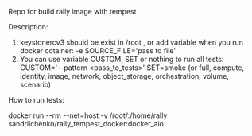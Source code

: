 Repo for build rally image with tempest

Description:
1. keystonercv3 should be exist in /root , or add variable when you run docker cotainer: -e SOURCE_FILE='pass to file'
2. You can use variable CUSTOM, SET or nothing to run all tests:
CUSTOM='--pattern <pass_to_tests>'
SET=smoke (or full, compute, identity, image, network, object_storage, orchestration, volume, scenario)

How to run tests:

docker run --rm --net=host  -v /root/:/home/rally sandriichenko/rally_tempest_docker:docker_aio

